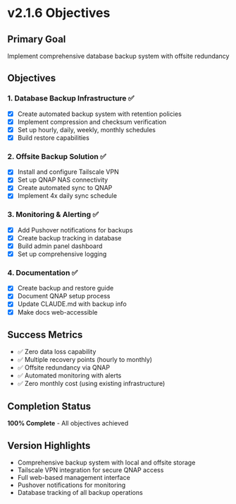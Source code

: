 # v2.1.6 Objectives

## Primary Goal
Implement comprehensive database backup system with offsite redundancy

## Objectives

### 1. Database Backup Infrastructure ✅
- [x] Create automated backup system with retention policies
- [x] Implement compression and checksum verification
- [x] Set up hourly, daily, weekly, monthly schedules
- [x] Build restore capabilities

### 2. Offsite Backup Solution ✅
- [x] Install and configure Tailscale VPN
- [x] Set up QNAP NAS connectivity
- [x] Create automated sync to QNAP
- [x] Implement 4x daily sync schedule

### 3. Monitoring & Alerting ✅
- [x] Add Pushover notifications for backups
- [x] Create backup tracking in database
- [x] Build admin panel dashboard
- [x] Set up comprehensive logging

### 4. Documentation ✅
- [x] Create backup and restore guide
- [x] Document QNAP setup process
- [x] Update CLAUDE.md with backup info
- [x] Make docs web-accessible

## Success Metrics
- ✅ Zero data loss capability
- ✅ Multiple recovery points (hourly to monthly)
- ✅ Offsite redundancy via QNAP
- ✅ Automated monitoring with alerts
- ✅ Zero monthly cost (using existing infrastructure)

## Completion Status
**100% Complete** - All objectives achieved

## Version Highlights
- Comprehensive backup system with local and offsite storage
- Tailscale VPN integration for secure QNAP access
- Full web-based management interface
- Pushover notifications for monitoring
- Database tracking of all backup operations
